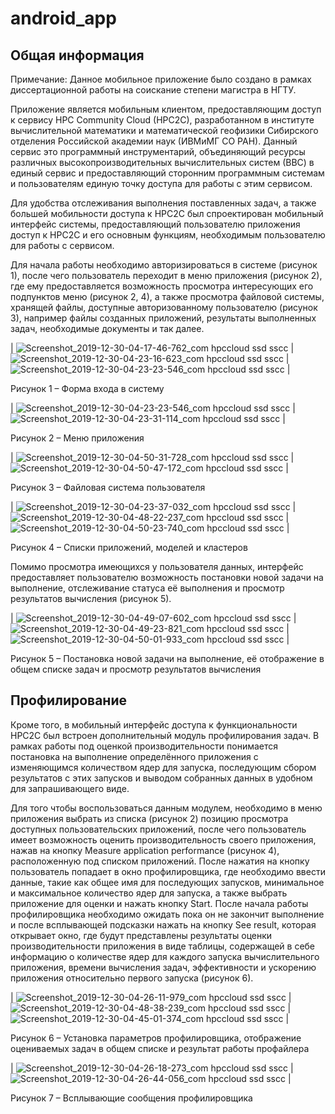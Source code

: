 # android_app

## Общая информация
Примечание: Данное мобильное приложение было создано в рамках диссертационной работы на соискание степени магистра в НГТУ.

  Приложение является мобильным клиентом, предоставляющим доступ к сервису HPC Community Cloud (HPC2C), разработанном в институте вычислительной математики и математической геофизики Сибирского отделения Российской академии наук (ИВМиМГ СО РАН). Данный сервис это программный инструментарий, объединяющий ресурсы различных высокопроизводительных вычислительных систем (ВВС) в единый сервис и предоставляющий сторонним программным системам и пользователям единую точку доступа для работы с этим сервисом. 

  Для удобства отслеживания выполнения поставленных задач, а также большей мобильности доступа к HPC2C был спроектирован мобильный интерфейс системы, предоставляющий пользователю приложения доступ к HPC2C и его основным функциям, необходимым пользователю для работы с сервисом.

  Для начала работы необходимо авторизироваться в системе (рисунок 1), после чего пользователь переходит в меню приложения (рисунок 2), где ему предоставляется возможность просмотра интересующих его подпунктов меню (рисунок 2, 4), а также просмотра файловой системы, хранящей файлы, доступные авторизованному пользователю (рисунок 3), например файлы созданных приложений, результаты выполненных задач, необходимые документы и так далее.

| ![Screenshot_2019-12-30-04-17-46-762_com hpccloud ssd sscc](https://user-images.githubusercontent.com/25662601/94595006-682bc580-02b4-11eb-803c-1911d6f06af4.png)  | ![Screenshot_2019-12-30-04-23-16-623_com hpccloud ssd sscc](https://user-images.githubusercontent.com/25662601/94595024-6feb6a00-02b4-11eb-81b0-d6449ba0033d.png) | ![Screenshot_2019-12-30-04-23-23-546_com hpccloud ssd sscc](https://user-images.githubusercontent.com/25662601/94595134-990bfa80-02b4-11eb-8cc5-8fd86a3d880d.png) |

Рисунок 1 – Форма входа в систему

| ![Screenshot_2019-12-30-04-23-23-546_com hpccloud ssd sscc](https://user-images.githubusercontent.com/25662601/94595134-990bfa80-02b4-11eb-8cc5-8fd86a3d880d.png)  | ![Screenshot_2019-12-30-04-23-31-114_com hpccloud ssd sscc](https://user-images.githubusercontent.com/25662601/94595503-1f284100-02b5-11eb-9752-2e0e70763f24.png) |

Рисунок 2 – Меню приложения 

| ![Screenshot_2019-12-30-04-50-31-728_com hpccloud ssd sscc](https://user-images.githubusercontent.com/25662601/94595845-8b0aa980-02b5-11eb-9e12-29386da1239c.png)  | ![Screenshot_2019-12-30-04-50-47-172_com hpccloud ssd sscc](https://user-images.githubusercontent.com/25662601/94595977-b4c3d080-02b5-11eb-99cd-98c4eb3f157b.png) |

Рисунок 3 – Файловая система пользователя

| ![Screenshot_2019-12-30-04-23-37-032_com hpccloud ssd sscc](https://user-images.githubusercontent.com/25662601/94596438-50edd780-02b6-11eb-824b-5638d1b35efa.png)  | ![Screenshot_2019-12-30-04-48-22-237_com hpccloud ssd sscc](https://user-images.githubusercontent.com/25662601/94596463-59461280-02b6-11eb-9ae1-f29686d11b84.png) | ![Screenshot_2019-12-30-04-50-23-740_com hpccloud ssd sscc](https://user-images.githubusercontent.com/25662601/94596536-767ae100-02b6-11eb-8dc4-66d4e042b658.png) |

Рисунок 4 – Списки приложений, моделей и кластеров

  Помимо просмотра имеющихся у пользователя данных, интерфейс предоставляет пользователю возможность постановки новой задачи на выполнение, отслеживание статуса её выполнения и просмотр результатов вычисления (рисунок 5).
  
| ![Screenshot_2019-12-30-04-49-07-602_com hpccloud ssd sscc](https://user-images.githubusercontent.com/25662601/94596964-218b9a80-02b7-11eb-9fa0-ed5fe735d482.png)  | ![Screenshot_2019-12-30-04-49-23-821_com hpccloud ssd sscc](https://user-images.githubusercontent.com/25662601/94597024-39fbb500-02b7-11eb-97e3-8181a34e0522.png) | ![Screenshot_2019-12-30-04-50-01-933_com hpccloud ssd sscc](https://user-images.githubusercontent.com/25662601/94597042-408a2c80-02b7-11eb-93bc-50e2df54a533.png) |
  
Рисунок 5 – Постановка новой задачи на выполнение, её отображение в общем списке задач и просмотр результатов вычисления

## Профилирование

  Кроме того, в мобильный интерфейс доступа к функциональности HPC2C был встроен дополнительный модуль профилирования задач. В рамках работы под оценкой производительности понимается постановка на выполнение определённого приложения с изменяющимся количеством ядер для запуска, последующим сбором результатов с этих запусков и выводом собранных данных в удобном для запрашивающего виде.
 
 Для того чтобы воспользоваться данным модулем, необходимо в меню приложения выбрать из списка (рисунок 2) позицию просмотра доступных пользовательских приложений, после чего пользователь имеет возможность оценить производительность своего приложения, нажав на кнопку Measure application performance (рисунок 4), расположенную под списком приложений. После нажатия на кнопку пользователь попадает в окно профилировщика, где необходимо ввести данные, такие как общее имя для последующих запусков, минимальное и максимальное количество ядер для запуска, а также выбрать приложение для оценки и нажать кнопку Start. После начала работы профилировщика необходимо ожидать пока он не закончит выполнение и после всплывающей подсказки нажать на кнопку See result, которая открывает окно, где будут представлены результаты оценки производительности приложения в виде таблицы, содержащей в себе информацию о количестве ядер для каждого запуска вычислительного приложения, времени вычисления задач, эффективности и ускорению приложения относительно первого запуска (рисунок 6).

| ![Screenshot_2019-12-30-04-26-11-979_com hpccloud ssd sscc](https://user-images.githubusercontent.com/25662601/94597943-724fc300-02b8-11eb-8e3e-842e2538a33e.png)  | ![Screenshot_2019-12-30-04-48-38-239_com hpccloud ssd sscc](https://user-images.githubusercontent.com/25662601/94598136-b6db5e80-02b8-11eb-89ca-e5545f70feb2.png)  | ![Screenshot_2019-12-30-04-45-01-374_com hpccloud ssd sscc](https://user-images.githubusercontent.com/25662601/94597949-7380f000-02b8-11eb-8399-bbcfb29102fb.png) |

Рисунок 6 – Установка параметров профилировщика, отображение оцениваемых задач в общем списке и результат работы профайлера

| ![Screenshot_2019-12-30-04-26-18-273_com hpccloud ssd sscc](https://user-images.githubusercontent.com/25662601/94597947-72e85980-02b8-11eb-9400-c9c8c63b4cdb.png)  | ![Screenshot_2019-12-30-04-26-44-056_com hpccloud ssd sscc](https://user-images.githubusercontent.com/25662601/94597948-7380f000-02b8-11eb-905e-988d18a56d6f.png) |

Рисунок 7 – Всплывающие сообщения профилировщика
